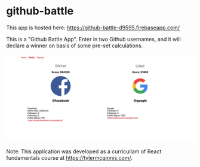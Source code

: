 # github-battle

This app is hosted here: https://github-battle-d9595.firebaseapp.com/

This is a "Github Battle App". Enter in two Github usernames, and it will declare a winner on basis of some pre-set calculations.

![Alt Text](https://github.com/mity-shantiranjan/github-battle/blob/master/github-battle.png)

Note: This application was developed as a curricullam of React fundamentals course at https://tylermcginnis.com/.
